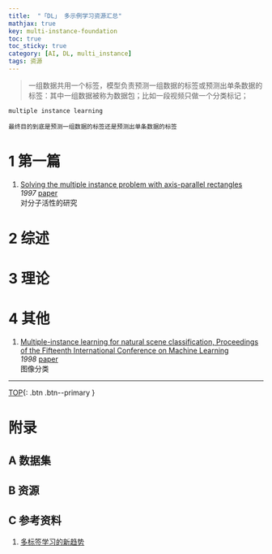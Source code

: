 ```yaml
---
title:  "「DL」 多示例学习资源汇总"
mathjax: true
key: multi-instance-foundation
toc: true
toc_sticky: true
category: [AI, DL, multi_instance]
tags: 资源
---
```

<span id='head'></span>
>一组数据共用一个标签，模型负责预测一组数据的标签或预测出单条数据的标签：其中一组数据被称为数据包；比如一段视频只做一个分类标记；       

`multiple instance learning`   

<!--more-->

`最终目的到底是预测一组数据的标签还是预测出单条数据的标签` 

# 1 第一篇

1. [Solving the multiple instance problem with axis-parallel rectangles](https://www.ics.uci.edu/~rickl/publications/1997-aij.pdf)    
*1997* [paper](https://www.ics.uci.edu/~rickl/publications/1997-aij.pdf)     
对分子活性的研究   

# 2 综述

# 3 理论

# 4 其他
1. [Multiple-instance learning for natural scene classification, Proceedings of the Fifteenth International Conference on Machine Learning](http://citeseerx.ist.psu.edu/viewdoc/download;jsessionid=7E46EA817619245536DA135FE5E6DA1B?doi=10.1.1.31.4110&rep=rep1&type=pdf)   
*1998* [paper](http://citeseerx.ist.psu.edu/viewdoc/download;jsessionid=7E46EA817619245536DA135FE5E6DA1B?doi=10.1.1.31.4110&rep=rep1&type=pdf)    
图像分类   

-------------------  
[TOP](#head){: .btn .btn--primary }


# 附录
## A 数据集

## B 资源

## C 参考资料
1. [多标签学习的新趋势](https://zhuanlan.zhihu.com/p/266749365)     
